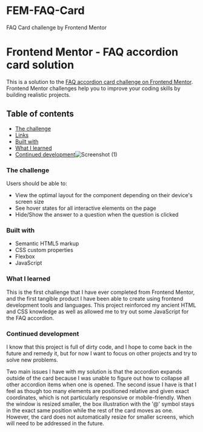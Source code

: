 # FEM-FAQ-Card
FAQ Card challenge by Frontend Mentor

# Frontend Mentor - FAQ accordion card solution

This is a solution to the [FAQ accordion card challenge on Frontend Mentor](https://www.frontendmentor.io/challenges/faq-accordion-card-XlyjD0Oam). Frontend Mentor challenges help you to improve your coding skills by building realistic projects. 

## Table of contents

  - [The challenge](#the-challenge)
  - [Links](#links)
  - [Built with](#built-with)
  - [What I learned](#what-i-learned)
  - [Continued development](#continued-development)![Screenshot (1)](https://user-images.githubusercontent.com/43033791/111329713-b4da4180-8645-11eb-80d9-333c398add97.png)


### The challenge

Users should be able to:

- View the optimal layout for the component depending on their device's screen size
- See hover states for all interactive elements on the page
- Hide/Show the answer to a question when the question is clicked

### Built with

- Semantic HTML5 markup
- CSS custom properties
- Flexbox
- JavaScript

### What I learned

This is the first challenge that I have ever completed from Frontend Mentor, and the first tangible product I have been able to create using frontend development tools and languages. This project reinforced my ancient HTML and CSS knowledge as well as allowed me to try out some JavaScript for the FAQ accordion. 

### Continued development

I know that this project is full of dirty code, and I hope to come back in the future and remedy it, but for now I want to focus on other projects and try to solve new problems.

Two main issues I have with my solution is that the accordion expands outside of the card because I was unable to figure out how to collapse all other accordion items when one is opened. The second issue I have is that I feel as though too many elements are positioned relative and given exact coordinates, which is not particularly responsive or mobile-friendly. When the window is resized smaller, the box illustration with the '@' symbol stays in the exact same position while the rest of the card moves as one. However, the card does not automatically resize for smaller screens, which will need to be addressed in the future. 

